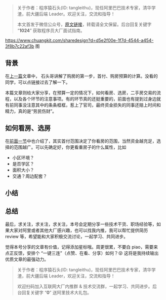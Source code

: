 > 关于作者：程序猿石头(ID: tangleithu)，现任阿里巴巴技术专家，清华学渣，前大疆后端 Leader。欢迎关注，交流和指导！
>
> 本文首发于微信公众号，[原文链接](https://mp.weixin.qq.com/s?src=11&timestamp=1604070515&ver=2676&signature=WTZkuGSy13ezzH21BhWy5AUI44aSqQhVW4QRa7hyiAwgsHqcxPt1Yv6j6YOh-HJjXQ0wr4oSosaKGjtBQE68y1os*pbnOFzBHQEJ2RM8sn6BkNxzUDKc0J0bx8uthNGJ&new=1)，转载请全文保留。后台回复关键字 “**1024**” 获取程序员大厂面试指南。

https://www.chuangkit.com/sharedesign?d=d5e2f00e-1f7d-4544-a454-3f8b7c22af3b 图

## 背景

在[上一篇]()文章中， 石头哥讲解了购房的第一步，首付、购房预算的计算。没看的同学，可以点链接过去了解一下。

本篇文章则给大家分享，在预算一定的情况下，如何看房、选房，二手房交易的流程，以及各个环节的注意事项。有的环节真的还挺重要的，前面也有提到过身边就有前同事没注意其中的条条框框，惹上了官司，最终资金损失的同事还赔上时间和精力，真的是“劳民伤财”。

## 如何看房、选房

在[前面一节]()中也介绍了，其实首付范围决定了你看房的范围，当然资金越充足，选择的范围越广。可以先确定好，你更看重房子的什么属性，比如 

- 小区环境？
- 是否学区？
- 面积大小？
- 交通？周边配套？







## 小结 





## 总结

最后，求关注，求关注，求关注，本号会定期分享一些技术干货、职场经验等，如果大家对阿里或者其他大厂感兴趣，也可以找我内推，我可以帮忙提供简历 review 等，希望能和大家积极交流讨论，一起学习、共同进步。

觉得本号分享的文章有价值，记得添加星标哦。周更很累，不要白 piao，需要来点正反馈，安排个 “一键三连”（点赞、在看、分享）如何？😝 这将是我持续输出优质文章的最强动力。



> 关于作者：程序猿石头(ID: tangleithu)，现任阿里巴巴技术专家，清华学渣，前大疆后端 Leader，欢迎关注，交流和指导！
>
> 欢迎扫码加入互联网大厂内推群 & 技术交流群，一起学习、共同进步。后台回复关键字 “**0**” 送阿里技术大礼包。

